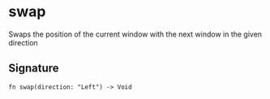 # swap

Swaps the position of the current window with the next window in the given direction
## Signature

```nogscript
fn swap(direction: "Left") -> Void
```

